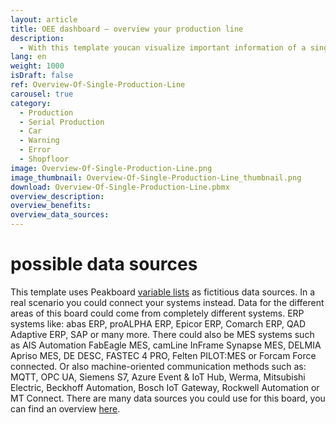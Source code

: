 ```yaml
---
layout: article
title: OEE dashboard – overview your production line
description: 
  - With this template youcan visualize important information of a single production line. Display classic key figures of your machines such as target / actual comparisons of quantities, overall system effectiveness (OEE) or downtimes in real-time. Download this template so you can quickly and clearly see the current status of an order as well as the development of the OEE.  Improve your production processes and save resources in production. Get started now and download for free!
lang: en
weight: 1000
isDraft: false
ref: Overview-Of-Single-Production-Line
carousel: true
category:
  - Production
  - Serial Production
  - Car
  - Warning
  - Error
  - Shopfloor
image: Overview-Of-Single-Production-Line.png
image_thumbnail: Overview-Of-Single-Production-Line_thumbnail.png
download: Overview-Of-Single-Production-Line.pbmx
overview_description:
overview_benefits:
overview_data_sources:
---
```

# possible data sources
This template uses Peakboard [variable lists](https://help.peakboard.com/scripting/en-variables.html) as fictitious data sources. In a real scenario you could connect your systems instead. Data for the different areas of this board could come from completely different systems. ERP systems like: abas ERP, proALPHA ERP, Epicor ERP, Comarch ERP, QAD Adaptive ERP, SAP or many more. There could also be MES systems such as AIS Automation FabEagle MES, camLine InFrame Synapse MES, DELMIA Apriso MES, DE DESC, FASTEC 4 PRO, Felten PILOT:MES or Forcam Force connected. Or also machine-oriented communication methods such as: MQTT, OPC UA, Siemens S7, Azure Event & IoT Hub, Werma, Mitsubishi Electric, Beckhoff Automation, Bosch IoT Gateway, Rockwell Automation or MT Connect. There are many data sources you could use for this board, you can find an overview [here](https://peakboard.com/en/product/peakboard-versions/#dataconnections).